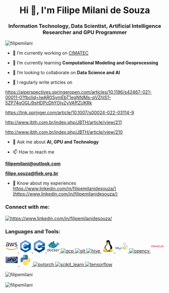 <h1 align="center">Hi 👋, I'm Filipe Milani de Souza</h1>
<h3 align="center">Information Technology, Data Scientist, Artificial Intelligence Researcher and GPU Programmer</h3>

<p align="left"> <img src="https://komarev.com/ghpvc/?username=filipemilani&label=Profile%20views&color=0e75b6&style=flat" alt="filipemilani" /> </p>

- 🔭 I’m currently working on [CIMATEC](http://www.senaicimatec.com.br/en/)

- 🌱 I’m currently learning **Computational Modeling and Geoprocessing**

- 🔭 I’m looking to collaborate on **Data Science and AI**

- 📝 I regularly write articles on 
 
https://aiperspectives.springeropen.com/articles/10.1186/s42467-021-00011-0?fbclid=IwAR0SymEbT1egNfdMs-qVZhlS1-5ZP74oOGLj9sHDPcDhYOjvZyVAffZUKRk

https://link.springer.com/article/10.1007/s00024-022-03114-9

http://www.jbth.com.br/index.php/JBTH/article/view/211

http://www.jbth.com.br/index.php/JBTH/article/view/210

- 💬 Ask me about **AI, GPU and Technology**

- 📫 How to reach me 

**filipemilani@outlook.com**

**filipe.souza@fieb.org.br**

- 📄 Know about my experiences https://www.linkedin.com/in/filipemilanidesouza/](https://www.linkedin.com/in/filipemilanidesouza/)

<h3 align="left">Connect with me:</h3>
<p align="left">
<a href="https://linkedin.com/in/https://www.linkedin.com/in/filipemilanidesouza/" target="blank"><img align="center" src="https://raw.githubusercontent.com/rahuldkjain/github-profile-readme-generator/master/src/images/icons/Social/linked-in-alt.svg" alt="https://www.linkedin.com/in/filipemilanidesouza/" height="30" width="40" /></a>
</p>

<h3 align="left">Languages and Tools:</h3>
<p align="left"> <a href="https://aws.amazon.com" target="_blank"> <img src="https://raw.githubusercontent.com/devicons/devicon/master/icons/amazonwebservices/amazonwebservices-original-wordmark.svg" alt="aws" width="40" height="40"/> </a> <a href="https://www.cprogramming.com/" target="_blank"> <img src="https://raw.githubusercontent.com/devicons/devicon/master/icons/c/c-original.svg" alt="c" width="40" height="40"/> </a> <a href="https://www.w3schools.com/cpp/" target="_blank"> <img src="https://raw.githubusercontent.com/devicons/devicon/master/icons/cplusplus/cplusplus-original.svg" alt="cplusplus" width="40" height="40"/> </a> <a href="https://www.docker.com/" target="_blank"> <img src="https://raw.githubusercontent.com/devicons/devicon/master/icons/docker/docker-original-wordmark.svg" alt="docker" width="40" height="40"/> </a> <a href="https://cloud.google.com" target="_blank"> <img src="https://www.vectorlogo.zone/logos/google_cloud/google_cloud-icon.svg" alt="gcp" width="40" height="40"/> </a> <a href="https://git-scm.com/" target="_blank"> <img src="https://www.vectorlogo.zone/logos/git-scm/git-scm-icon.svg" alt="git" width="40" height="40"/> </a> <a href="https://hive.apache.org/" target="_blank"> <img src="https://www.vectorlogo.zone/logos/apache_hive/apache_hive-icon.svg" alt="hive" width="40" height="40"/> </a> <a href="https://www.linux.org/" target="_blank"> <img src="https://raw.githubusercontent.com/devicons/devicon/master/icons/linux/linux-original.svg" alt="linux" width="40" height="40"/> </a> <a href="https://www.mysql.com/" target="_blank"> <img src="https://raw.githubusercontent.com/devicons/devicon/master/icons/mysql/mysql-original-wordmark.svg" alt="mysql" width="40" height="40"/> </a> <a href="https://opencv.org/" target="_blank"> <img src="https://www.vectorlogo.zone/logos/opencv/opencv-icon.svg" alt="opencv" width="40" height="40"/> </a> <a href="https://www.oracle.com/" target="_blank"> <img src="https://raw.githubusercontent.com/devicons/devicon/master/icons/oracle/oracle-original.svg" alt="oracle" width="40" height="40"/> </a> <a href="https://www.php.net" target="_blank"> <img src="https://raw.githubusercontent.com/devicons/devicon/master/icons/php/php-original.svg" alt="php" width="40" height="40"/> </a> <a href="https://www.python.org" target="_blank"> <img src="https://raw.githubusercontent.com/devicons/devicon/master/icons/python/python-original.svg" alt="python" width="40" height="40"/> </a> <a href="https://pytorch.org/" target="_blank"> <img src="https://www.vectorlogo.zone/logos/pytorch/pytorch-icon.svg" alt="pytorch" width="40" height="40"/> </a> <a href="https://scikit-learn.org/" target="_blank"> <img src="https://upload.wikimedia.org/wikipedia/commons/0/05/Scikit_learn_logo_small.svg" alt="scikit_learn" width="40" height="40"/> </a> <a href="https://www.tensorflow.org" target="_blank"> <img src="https://www.vectorlogo.zone/logos/tensorflow/tensorflow-icon.svg" alt="tensorflow" width="40" height="40"/> </a> </p>

<p><img align="center" src="https://github-readme-stats.vercel.app/api/top-langs?username=filipemilani&show_icons=true&locale=en&layout=compact" alt="filipemilani" /></p>

<p><img align="center" src="https://github-readme-streak-stats.herokuapp.com/?user=filipemilani&" alt="filipemilani" /></p>
